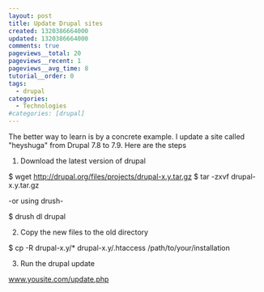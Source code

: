 ```yaml
---
layout: post
title: Update Drupal sites
created: 1320386664000
updated: 1320386664000
comments: true
pageviews__total: 20
pageviews__recent: 1
pageviews__avg_time: 8
tutorial__order: 0
tags:
  - drupal
categories:
  - Technologies
#categories: [drupal]
---
```

The better way to learn is by a concrete example. I update a site called "heyshuga" from Drupal 7.8 to 7.9. Here are the steps

<!--More-->

1. Download the latest version of drupal

$ wget http://drupal.org/files/projects/drupal-x.y.tar.gz
$ tar -zxvf drupal-x.y.tar.gz

-or using drush-

$ drush dl drupal

2. Copy the new files to the old directory

$ cp -R drupal-x.y/* drupal-x.y/.htaccess /path/to/your/installation


3. Run the drupal update

www.yousite.com/update.php
